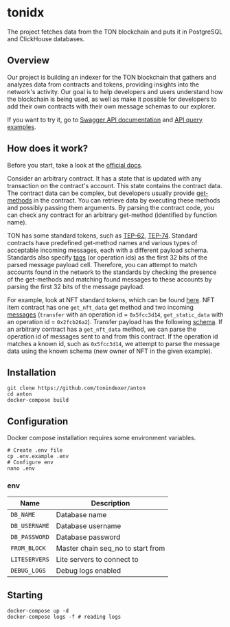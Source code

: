 # tonidx

The project fetches data from the TON blockchain and puts it in PostgreSQL and ClickHouse databases.

## Overview

Our project is building an indexer for the TON blockchain that gathers and analyzes data from contracts and tokens, providing insights into the network's activity. 
Our goal is to help developers and users understand how the blockchain is being used, as well as make it possible for developers to add their own contracts with their own message schemas to our explorer.

If you want to try it, go to [Swagger API documentation](https://anton.tools/api/v0/swagger) and [API query examples](https://github.com/tonindexer/anton/blob/main/docs/API.md).

## How does it work?

Before you start, take a look at the [official docs](https://ton.org/docs/learn/overviews/ton-blockchain).

Consider an arbitrary contract.
It has a state that is updated with any transaction on the contract's account.
This state contains the contract data.
The contract data can be complex,
but developers usually provide [get-methods](https://ton.org/docs/develop/func/functions#specifiers) in the contract.
You can retrieve data by executing these methods and possibly passing them arguments.
By parsing the contract code, you can check any contract for an arbitrary get-method (identified by function name).

TON has some standard tokens, such as
[TEP-62](https://github.com/ton-blockchain/TEPs/blob/master/text/0062-nft-standard.md),
[TEP-74](https://github.com/ton-blockchain/TEPs/blob/master/text/0074-jettons-standard.md).
Standard contracts have predefined get-method names and various types of acceptable incoming messages,
each with a different payload schema.
Standards also specify [tags](https://ton.org/docs/learn/overviews/tl-b-language#constructors) (or operation ids)
as the first 32 bits of the parsed message payload cell.
Therefore, you can attempt to match accounts found in the network to the standards by checking the presence of the get-methods and
matching found messages to these accounts by parsing the first 32 bits of the message payload.

For example, look at NFT standard tokens, which can be found [here](https://github.com/ton-blockchain/token-contract).
NFT item contract has one `get_nft_data` get method and two incoming [messages](https://github.com/ton-blockchain/token-contract/blob/main/nft/op-codes.fc)
(`transfer` with an operation id = `0x5fcc3d14`, `get_static_data` with an operation id = `0x2fcb26a2`).
Transfer payload has the following [schema](https://github.com/xssnick/tonutils-go/blob/master/ton/nft/item.go#L14).
If an arbitrary contract has a `get_nft_data` method, we can parse the operation id of messages sent to and from this contract.
If the operation id matches a known id, such as `0x5fcc3d14`, we attempt to parse the message data using the known schema
(new owner of NFT in the given example).

## Installation

```shell
git clone https://github.com/tonindexer/anton
cd anton
docker-compose build
```

## Configuration

Docker compose installation requires some environment variables.

```shell
# Create .env file
cp .env.example .env
# Configure env
nano .env
```

### env

| Name          | Description                       |
|---------------|-----------------------------------|
| `DB_NAME`     | Database name                     |
| `DB_USERNAME` | Database username                 |
| `DB_PASSWORD` | Database password                 |
| `FROM_BLOCK`  | Master chain seq_no to start from |
| `LITESERVERS` | Lite servers to connect to        |
| `DEBUG_LOGS`  | Debug logs enabled                |

## Starting

```shell
docker-compose up -d
docker-compose logs -f # reading logs
```

